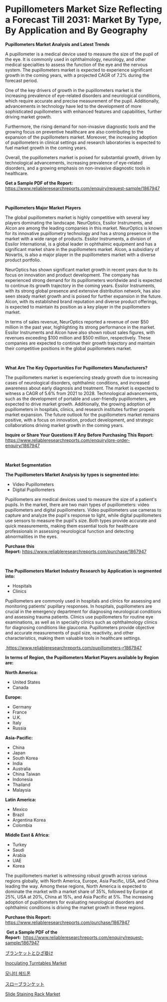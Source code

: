 <p><h1>Pupillometers Market Size Reflecting a Forecast Till 2031: Market By Type, By Application and By Geography</h1></p><p><strong>Pupillometers Market Analysis and Latest Trends</strong></p>
<p><p>A pupillometer is a medical device used to measure the size of the pupil of the eye. It is commonly used in ophthalmology, neurology, and other medical specialties to assess the function of the eye and the nervous system. The pupillometers market is expected to experience significant growth in the coming years, with a projected CAGR of 7.2% during the forecast period.</p><p>One of the key drivers of growth in the pupillometers market is the increasing prevalence of eye-related disorders and neurological conditions, which require accurate and precise measurement of the pupil. Additionally, advancements in technology have led to the development of more sophisticated pupillometers with enhanced features and capabilities, further driving market growth.</p><p>Furthermore, the rising demand for non-invasive diagnostic tools and the growing focus on preventive healthcare are also contributing to the expansion of the pupillometers market. Moreover, the increasing adoption of pupillometers in clinical settings and research laboratories is expected to fuel market growth in the coming years.</p><p>Overall, the pupillometers market is poised for substantial growth, driven by technological advancements, increasing prevalence of eye-related disorders, and a growing emphasis on non-invasive diagnostic tools in healthcare.</p></p>
<p><strong>Get a Sample PDF of the Report:&nbsp;</strong> <a href="https://www.reliableresearchreports.com/enquiry/request-sample/1867947">https://www.reliableresearchreports.com/enquiry/request-sample/1867947</a></p>
<p>&nbsp;</p>
<p><strong>Pupillometers Major Market Players</strong></p>
<p><p>The global pupillometers market is highly competitive with several key players dominating the landscape. NeurOptics, Essilor Instruments, and Alcon are among the leading companies in this market. NeurOptics is known for its innovative pupillometry technology and has a strong presence in the market with a wide range of products. Essilor Instruments, a division of Essilor International, is a global leader in ophthalmic equipment and has a significant market share in the pupillometers market. Alcon, a subsidiary of Novartis, is also a major player in the pupillometers market with a diverse product portfolio.</p><p>NeurOptics has shown significant market growth in recent years due to its focus on innovation and product development. The company has experienced strong demand for its pupillometers worldwide and is expected to continue its growth trajectory in the coming years. Essilor Instruments, with its strong global presence and extensive distribution network, has also seen steady market growth and is poised for further expansion in the future. Alcon, with its established brand reputation and diverse product offerings, is expected to maintain its position as a key player in the pupillometers market.</p><p>In terms of sales revenue, NeurOptics reported a revenue of over $50 million in the past year, highlighting its strong performance in the market. Essilor Instruments and Alcon have also shown robust sales figures, with revenues exceeding $100 million and $500 million, respectively. These companies are expected to continue their growth trajectory and maintain their competitive positions in the global pupillometers market.</p></p>
<p>&nbsp;</p>
<p><strong>What Are The Key Opportunities For Pupillometers Manufacturers?</strong></p>
<p><p>The pupillometers market is experiencing steady growth due to increasing cases of neurological disorders, ophthalmic conditions, and increased awareness about early diagnosis and treatment. The market is expected to witness a CAGR of 5.6% from 2021 to 2028. Technological advancements, such as the development of portable and user-friendly pupillometers, are expected to drive market growth. Additionally, the growing adoption of pupillometers in hospitals, clinics, and research institutes further propels market expansion. The future outlook for the pupillometers market remains positive, with a focus on innovation, product development, and strategic collaborations driving market growth in the coming years.</p></p>
<p><strong>Inquire or Share Your Questions If Any Before Purchasing This Report:</strong> <a href="https://www.reliableresearchreports.com/enquiry/pre-order-enquiry/1867947">https://www.reliableresearchreports.com/enquiry/pre-order-enquiry/1867947</a></p>
<p>&nbsp;</p>
<p><strong>Market Segmentation</strong></p>
<p><strong>The Pupillometers Market Analysis by types is segmented into:</strong></p>
<p><ul><li>Video Pupillometers</li><li>Digital Pupillometers</li></ul></p>
<p><p>Pupillometers are medical devices used to measure the size of a patient's pupils. In the market, there are two main types of pupillometers: video pupillometers and digital pupillometers. Video pupillometers use cameras to capture and analyze the pupil's response to light, while digital pupillometers use sensors to measure the pupil's size. Both types provide accurate and quick measurements, making them essential tools for healthcare professionals in assessing neurological function and detecting abnormalities in the eyes.</p></p>
<p><strong>Purchase this Report:&nbsp;</strong><a href="https://www.reliableresearchreports.com/purchase/1867947">https://www.reliableresearchreports.com/purchase/1867947</a></p>
<p>&nbsp;</p>
<p><strong>The Pupillometers Market Industry Research by Application is segmented into:</strong></p>
<p><ul><li>Hospitals</li><li>Clinics</li></ul></p>
<p><p>Pupillometers are commonly used in hospitals and clinics for assessing and monitoring patients' pupillary responses. In hospitals, pupillometers are crucial in the emergency department for diagnosing neurological conditions and assessing trauma patients. Clinics use pupillometers for routine eye examinations, as well as in specialty clinics such as ophthalmology clinics for diagnosing conditions like glaucoma. Pupillometers provide objective and accurate measurements of pupil size, reactivity, and other characteristics, making them valuable tools in healthcare settings.</p></p>
<p><a href="https://www.reliableresearchreports.com/pupillometers-r1867947">&nbsp;https://www.reliableresearchreports.com/pupillometers-r1867947</a></p>
<p><strong>In terms of Region, the Pupillometers Market Players available by Region are:</strong></p>
<p>
    <p> <strong> North America: </strong>
        <ul>
            <li>United States</li>
            <li>Canada</li>
        </ul>
        </p> 
    <p> <strong> Europe: </strong>
        <ul>
            <li>Germany</li>
            <li>France</li>
            <li>U.K.</li>
            <li>Italy</li>
            <li>Russia</li>
        </ul>
        </p> 
    <p> <strong> Asia-Pacific: </strong>
        <ul>
            <li>China</li>
            <li>Japan</li>
            <li>South Korea</li>
            <li>India</li>
            <li>Australia</li>
            <li>China Taiwan</li>
            <li>Indonesia</li>
            <li>Thailand</li>
            <li>Malaysia</li>
        </ul>
        </p> 
    <p> <strong> Latin America: </strong>
        <ul>
            <li>Mexico</li>
            <li>Brazil</li>
            <li>Argentina Korea</li>
            <li>Colombia</li>
        </ul>
        </p> 
    <p> <strong> Middle East & Africa: </strong>
        <ul>
            <li>Turkey</li>
            <li>Saudi</li>
            <li>Arabia</li>
            <li>UAE</li>
            <li>Korea</li>
        </ul>
    </p>
    </p>
<p><p>The pupillometers market is witnessing robust growth across various regions globally, with North America, Europe, Asia Pacific, USA, and China leading the way. Among these regions, North America is expected to dominate the market with a market share of 35%, followed by Europe at 25%, USA at 20%, China at 15%, and Asia Pacific at 5%. The increasing adoption of pupillometers for evaluating neurological disorders and ophthalmic conditions is driving the market growth in these regions.</p></p>
<p><strong>Purchase this Report: </strong><a href="https://www.reliableresearchreports.com/purchase/1867947">https://www.reliableresearchreports.com/purchase/1867947</a></p>
<p>&nbsp;<strong>Get a Sample PDF of the Report:&nbsp;&nbsp;</strong><a href="https://www.reliableresearchreports.com/enquiry/request-sample/1867947">https://www.reliableresearchreports.com/enquiry/request-sample/1867947</a></p>
<p><strong></strong></p>
<p><p><a href="https://github.com/RudySimonis2023/Market-Research-Report-List-1/blob/main/957333949902.md">ブランケットとひざ掛け</a></p><p><a href="https://github.com/DeonteStanton2023/Market-Research-Report-List-1/blob/main/inoculating-turntables-market.md">Inoculating Turntables Market</a></p><p><a href="https://github.com/plelbej847484502/Market-Research-Report-List-2/blob/main/160490544921.md">모니터 헤드폰</a></p><p><a href="https://github.com/mm14022023/Market-Research-Report-List-1/blob/main/126868449901.md">スローブランケット</a></p><p><a href="https://github.com/Glendatilghmankmgz0rbhwpy/Market-Research-Report-List-2/blob/main/slide-staining-rack-market.md">Slide Staining Rack Market</a></p></p>